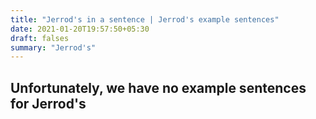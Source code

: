 ```yaml
---
title: "Jerrod's in a sentence | Jerrod's example sentences"
date: 2021-01-20T19:57:50+05:30
draft: falses
summary: "Jerrod's"
---
```

## Unfortunately, we have no example sentences for Jerrod's                 

